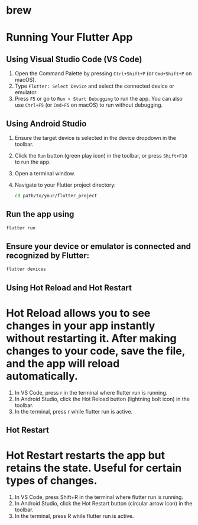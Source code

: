 # brew

# Running Your Flutter App

## Using Visual Studio Code (VS Code)

1. Open the Command Palette by pressing `Ctrl+Shift+P` (or `Cmd+Shift+P` on macOS).
2. Type `Flutter: Select Device` and select the connected device or emulator.
3. Press `F5` or go to `Run > Start Debugging` to run the app. You can also use `Ctrl+F5` (or `Cmd+F5` on macOS) to run without debugging.

## Using Android Studio

1. Ensure the target device is selected in the device dropdown in the toolbar.
2. Click the `Run` button (green play icon) in the toolbar, or press `Shift+F10` to run the app.

1. Open a terminal window.
2. Navigate to your Flutter project directory:
   ```bash
   cd path/to/your/flutter_project
   ```

## Run the app using
   ```bash
   flutter run
   ```

## Ensure your device or emulator is connected and recognized by Flutter:
   ```bash
   flutter devices
   ```

## Using Hot Reload and Hot Restart
# Hot Reload allows you to see changes in your app instantly without restarting it. After making changes to your code, save the file, and the app will reload automatically.

1. In VS Code, press r in the terminal where flutter run is running.
2. In Android Studio, click the Hot Reload button (lightning bolt icon) in the toolbar.
3. In the terminal, press r while flutter run is active.

## Hot Restart
# Hot Restart restarts the app but retains the state. Useful for certain types of changes.

1. In VS Code, press Shift+R in the terminal where flutter run is running.
2. In Android Studio, click the Hot Restart button (circular arrow icon) in the toolbar.
3. In the terminal, press R while flutter run is active.

